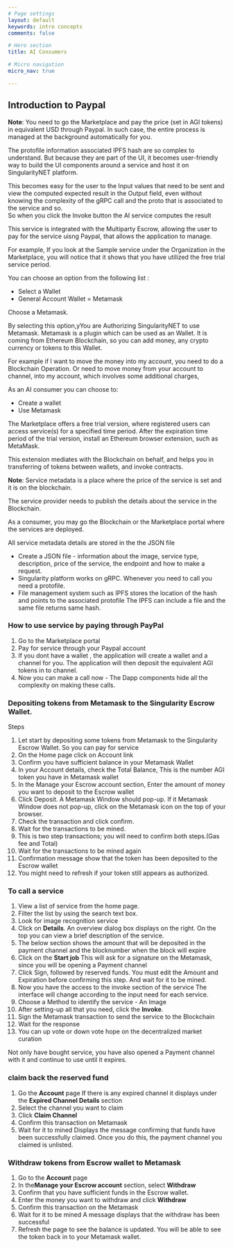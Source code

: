 ```yaml
---
# Page settings
layout: default
keywords: intro concepts
comments: false

# Hero section
title: AI Consumers

# Micro navigation
micro_nav: true

---
```


## Introduction to Paypal

**Note**: You need to go the Marketplace and pay the price (set in AGI tokens) in equivalent USD through Paypal. In such case, the entire process is managed at the background automatically for you.

The protofile  information associated IPFS hash are so complex to understand. But because they are part of the UI, it becomes user-friendly way to build the  UI components around a service and host it on SingularityNET platform. 

This becomes easy for the user to the Input values that need to be sent and view the computed expected result in the Output field, even without knowing the complexity of the gRPC call and the proto that is associated to the service and so.  
So when you click the Invoke button the AI service computes the result 

This service is integrated with the Multiparty Escrow, allowing the user to pay for the service uisng Paypal, that allows the  application to manage.

For example, If you look at the Sample service under the Organization in the Marketplace, you will notice that it shows that you have utilized the free trial service period. 

You can choose an option from the following list :

- Select a Wallet
- General Account Wallet 
= Metamask

Choose a Metamask.

By selecting this option,yYou are Authorizing SingularityNET to use Metamask. Metamask is a plugin which can be used as an Wallet. It is coming from Ethereum Blockchain, so you can add money, any crypto currency or tokens to this Wallet.  

For example if I want to move the money into my account, you need to do a Blockchain Operation. Or need to move money from your account to channel, into my account, which involves some additional charges, 

As an AI consumer you can choose to:
- Create a wallet
- Use Metamask

The Marketplace offers a free trial version, where registered users can access service(s) for a specified time period. After the expiration time period of the trial version, install an Ethereum browser extension, such as MetaMask. 

This extension mediates with the Blockchain on behalf, and helps you in transferring of tokens between wallets, and invoke contracts.

**Note**: Service metadata is a place where the price of the service is set and it is on the blockchain.

The service provider needs to publish the details about the service in the Blockchain.

As a consumer, you may go the Blockchain or the Marketplace portal where the services are deployed.

All service metadata details are stored in the the JSON file
- Create a JSON file - information about the image, service type, description, price of the service, the endpoint and how to make a request.
- Singularity platform works on gRPC. Whenever you need to call you need a protofile.
- File management system such as IPFS stores the location of the hash and points to the associated protofile
    The IPFS can include a file and the same file returns same hash. 

### How to use service by paying through PayPal

1.	Go to the Marketplace portal
2.	Pay for service through your Paypal account    
3.	If you dont have a wallet , the application will create a wallet and a channel for you.
    The application will then deposit the equivalent AGI tokens in to channel.
4.	Now you can make a call now - The Dapp components hide all the complexity on making these calls.
   

### Depositing tokens from Metamask to the Singularity Escrow Wallet.

Steps
1.	Let start by depositing some tokens from Metamask to the Singularity Escrow Wallet. So you can pay for service
2.	On the Home page click on Account link
3.	Confirm you have sufficient balance in your Metamask Wallet
4.	In your Account details, check the Total Balance, This is the number AGI token you have in Metamask wallet
5.	In the Manage your Escrow account section, Enter the amount of money you want to deposit to the Escrow wallet
6.	Click Deposit. A Metamask Window should pop-up. If it Metamask Window does not pop-up, click on the Metamask icon on the top of your browser.
7.	Check the transaction and click confirm.
8.	Wait for the transactions to be mined.
9.	This is two step transactions; you will need to confirm both steps.(Gas fee and Total)
10.	Wait for the transactions to be mined again
11.	Confirmation message show that the token has been deposited to the Escrow wallet 
12.	You might need to refresh if your token still appears as authorized.

### To  call a service

1.	View a list of service from the home page.
2.	Filter the list by using the search text box.
3.	Look for  image recognition service
4.	Click on **Details**. 
    An overview dialog box displays on the right. On the top you can view a brief description of the service.
5.	The below section shows the amount that will be deposited in the payment channel and the blocknumber when the block will expire
6.	Click on the **Start job**
    This will ask for a signature on the Metamask, since you will be opening a Payment channel
8.	Click Sign, followed by reserved funds. 
    You must edit the Amount and Expiration before confirming this step. And wait for it to be mined.
9.	Now you have the access to the invoke section of the service 
    The interface will change according to the input need for each service.
11.	Choose a Method to identify the service -  An Image
12.	After setting-up all that you need,  click the **Invoke**.
13.	Sign the Metamask transaction to send the service to the Blockchain
14.	Wait for the response
15.	You can up vote or down vote hope on the decentralized market curation

Not only have bought service, you have also opened a Payment channel with it and continue to use until it expires. 

### claim back the reserved fund
1.	Go the **Account** page
    If there is any expired channel it displays under the **Expired Channel Details** section
3.	Select the channel you want to claim
4.	Click **Claim Channel**
5.	Confirm this transaction on Metamask
6.	Wait for it to mined
    Displays the message confirming that funds have been successfully claimed.  Once you do this, the payment channel you claimed is unlisted.

### Withdraw tokens from Escrow wallet to Metamask
1.	Go to the **Account** page
2.	In the**Manage your Escrow account** section, select  **Withdraw**
3.	Confirm that you have sufficient funds in the Escrow wallet.
4.	Enter the money you want to withdraw and click **Withdraw**
5.	Confirm this transaction on the Metamask
6.	Wait for it to be mined
    A message displays that the withdraw has been successful
8.	Refresh the page to see the balance is updated.
    You will be able to see the token back in to your Metamask wallet. 
